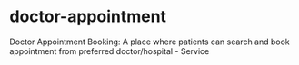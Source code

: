 # doctor-appointment
Doctor Appointment Booking: A place where patients can search and book appointment from preferred doctor/hospital - Service


